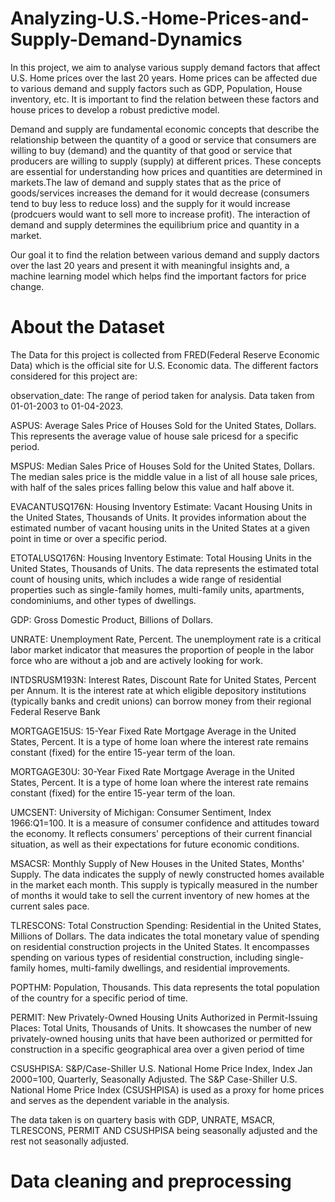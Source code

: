 # Analyzing-U.S.-Home-Prices-and-Supply-Demand-Dynamics
In this project, we aim to analyse various supply demand factors that affect U.S. Home prices over the last 20 years. Home prices can be affected due to various demand and supply factors such as GDP, Population, House inventory, etc. It is important to find the relation between these factors and house prices to develop a robust predictive model. 

Demand and supply are fundamental economic concepts that describe the relationship between the quantity of a good or service that consumers are willing to buy (demand) and the quantity of that good or service that producers are willing to supply (supply) at different prices. These concepts are essential for understanding how prices and quantities are determined in markets.The law of demand and supply states that as the price of goods/services increases the demand for it would decrease (consumers tend to buy less to reduce loss) and the supply for it would increase (prodcuers would want to sell more to increase profit). The interaction of demand and supply determines the equilibrium price and quantity in a market.

Our goal it to find the relation between various demand and supply dactors over the last 20 years and present it with meaningful insights and, a machine learning model which helps find the important factors for price change.

# About the Dataset
The Data for this project is collected from FRED(Federal Reserve Economic Data) which is the official site for U.S. Economic data. The different factors considered for this project are:

observation_date: The range of period taken for analysis. Data taken from 01-01-2003 to 01-04-2023.

ASPUS: Average Sales Price of Houses Sold for the United States, Dollars. This represents the average value of house sale pricesd for a specific period.

MSPUS: Median Sales Price of Houses Sold for the United States, Dollars. The median sales price is the middle value in a list of all house sale prices, with half of the sales prices falling below this value and half above it.

EVACANTUSQ176N: Housing Inventory Estimate: Vacant Housing Units in the United States, Thousands of Units. It provides information about the estimated number of vacant housing units in the United States at a given point in time or over a specific period.

ETOTALUSQ176N: Housing Inventory Estimate: Total Housing Units in the United States, Thousands of Units. The data represents the estimated total count of housing units, which includes a wide range of residential properties such as single-family homes, multi-family units, apartments, condominiums, and other types of dwellings.

GDP: Gross Domestic Product, Billions of Dollars.

UNRATE: Unemployment Rate, Percent. The unemployment rate is a critical labor market indicator that measures the proportion of people in the labor force who are without a job and are actively looking for work.	

INTDSRUSM193N: Interest Rates, Discount Rate for United States, Percent per Annum. It is the interest rate at which eligible depository institutions (typically banks and credit unions) can borrow money from their regional Federal Reserve Bank

MORTGAGE15US: 15-Year Fixed Rate Mortgage Average in the United States, Percent. It is a type of home loan where the interest rate remains constant (fixed) for the entire 15-year term of the loan. 

MORTGAGE30U: 30-Year Fixed Rate Mortgage Average in the United States, Percent. It is a type of home loan where the interest rate remains constant (fixed) for the entire 15-year term of the loan.

UMCSENT: University of Michigan: Consumer Sentiment, Index 1966:Q1=100. It is a measure of consumer confidence and attitudes toward the economy. It reflects consumers' perceptions of their current financial situation, as well as their expectations for future economic conditions.

MSACSR: Monthly Supply of New Houses in the United States, Months' Supply. The data indicates the supply of newly constructed homes available in the market each month. This supply is typically measured in the number of months it would take to sell the current inventory of new homes at the current sales pace.

TLRESCONS: Total Construction Spending: Residential in the United States, Millions of Dollars. The data indicates the total monetary value of spending on residential construction projects in the United States. It encompasses spending on various types of residential construction, including single-family homes, multi-family dwellings, and residential improvements.

POPTHM: Population, Thousands. This data represents the total population of the country for a specific period of time.

PERMIT: New Privately-Owned Housing Units Authorized in Permit-Issuing Places: Total Units, Thousands of Units. It showcases the number of new privately-owned housing units that have been authorized or permitted for construction in a specific geographical area over a given period of time	

CSUSHPISA: S&P/Case-Shiller U.S. National Home Price Index, Index Jan 2000=100, Quarterly, Seasonally Adjusted. The S&P Case-Shiller U.S. National Home Price Index (CSUSHPISA) is used as a proxy for home prices and serves as the dependent variable in the analysis.

The data taken is on quartery basis with GDP, UNRATE, MSACR, TLRESCONS, PERMIT AND CSUSHPISA being seasonally adjusted and the rest not seasonally adjusted.


# Data cleaning and preprocessing

